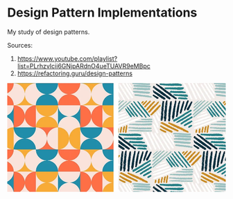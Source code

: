 # Design Pattern Implementations
My study of design patterns. 

Sources:
1. https://www.youtube.com/playlist?list=PLrhzvIcii6GNjpARdnO4ueTUAVR9eMBpc
2. https://refactoring.guru/design-patterns

![Patterns](patterns.jpg)